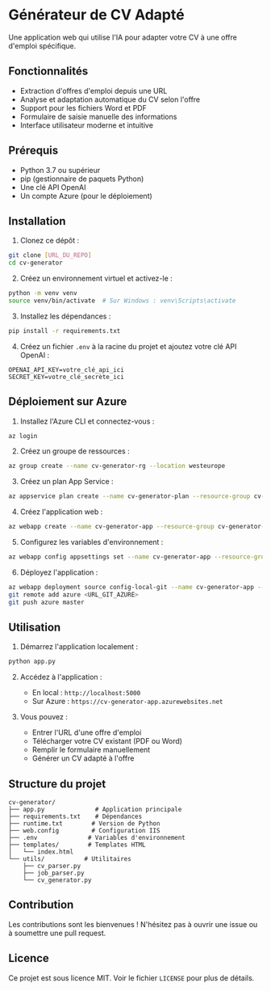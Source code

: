# Générateur de CV Adapté

Une application web qui utilise l'IA pour adapter votre CV à une offre d'emploi spécifique.

## Fonctionnalités

- Extraction d'offres d'emploi depuis une URL
- Analyse et adaptation automatique du CV selon l'offre
- Support pour les fichiers Word et PDF
- Formulaire de saisie manuelle des informations
- Interface utilisateur moderne et intuitive

## Prérequis

- Python 3.7 ou supérieur
- pip (gestionnaire de paquets Python)
- Une clé API OpenAI
- Un compte Azure (pour le déploiement)

## Installation

1. Clonez ce dépôt :
```bash
git clone [URL_DU_REPO]
cd cv-generator
```

2. Créez un environnement virtuel et activez-le :
```bash
python -m venv venv
source venv/bin/activate  # Sur Windows : venv\Scripts\activate
```

3. Installez les dépendances :
```bash
pip install -r requirements.txt
```

4. Créez un fichier `.env` à la racine du projet et ajoutez votre clé API OpenAI :
```
OPENAI_API_KEY=votre_clé_api_ici
SECRET_KEY=votre_clé_secrète_ici
```

## Déploiement sur Azure

1. Installez l'Azure CLI et connectez-vous :
```bash
az login
```

2. Créez un groupe de ressources :
```bash
az group create --name cv-generator-rg --location westeurope
```

3. Créez un plan App Service :
```bash
az appservice plan create --name cv-generator-plan --resource-group cv-generator-rg --sku B1 --is-linux
```

4. Créez l'application web :
```bash
az webapp create --name cv-generator-app --resource-group cv-generator-rg --plan cv-generator-plan --runtime "PYTHON|3.9"
```

5. Configurez les variables d'environnement :
```bash
az webapp config appsettings set --name cv-generator-app --resource-group cv-generator-rg --settings OPENAI_API_KEY="votre_clé_api_ici" SECRET_KEY="votre_clé_secrète_ici"
```

6. Déployez l'application :
```bash
az webapp deployment source config-local-git --name cv-generator-app --resource-group cv-generator-rg
git remote add azure <URL_GIT_AZURE>
git push azure master
```

## Utilisation

1. Démarrez l'application localement :
```bash
python app.py
```

2. Accédez à l'application :
   - En local : `http://localhost:5000`
   - Sur Azure : `https://cv-generator-app.azurewebsites.net`

3. Vous pouvez :
   - Entrer l'URL d'une offre d'emploi
   - Télécharger votre CV existant (PDF ou Word)
   - Remplir le formulaire manuellement
   - Générer un CV adapté à l'offre

## Structure du projet

```
cv-generator/
├── app.py              # Application principale
├── requirements.txt    # Dépendances
├── runtime.txt        # Version de Python
├── web.config         # Configuration IIS
├── .env              # Variables d'environnement
├── templates/        # Templates HTML
│   └── index.html
└── utils/           # Utilitaires
    ├── cv_parser.py
    ├── job_parser.py
    └── cv_generator.py
```

## Contribution

Les contributions sont les bienvenues ! N'hésitez pas à ouvrir une issue ou à soumettre une pull request.

## Licence

Ce projet est sous licence MIT. Voir le fichier `LICENSE` pour plus de détails. 